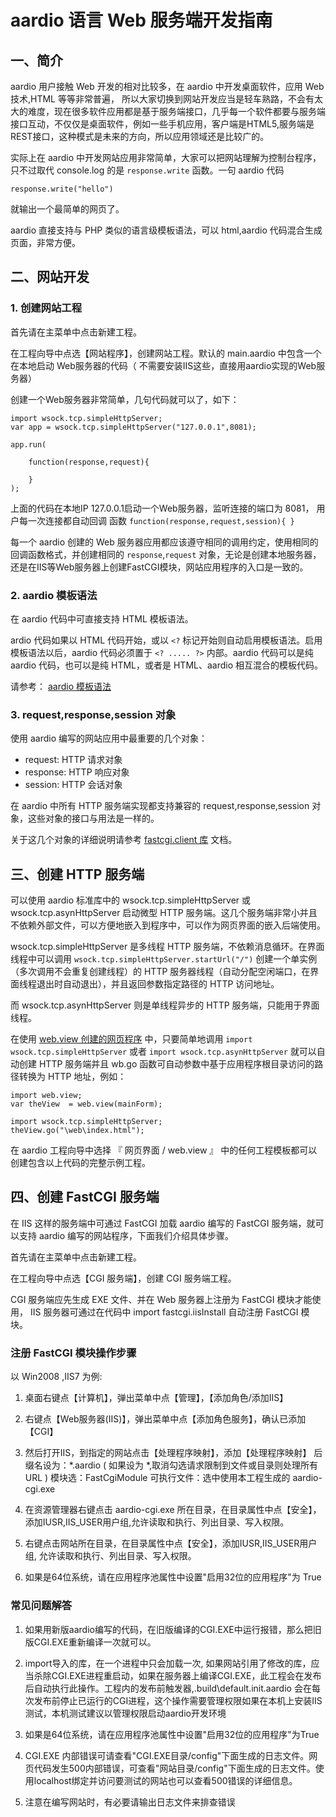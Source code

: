 ﻿# aardio 语言 Web 服务端开发指南

## 一、简介

aardio 用户接触 Web 开发的相对比较多，在 aardio 中开发桌面软件，应用 Web 技术,HTML 等等非常普遍，
所以大家切换到网站开发应当是轻车熟路，不会有太大的难度，现在很多软件应用都是基于服务端接口，几乎每一个软件都要与服务端接口互动，不仅仅是桌面软件，例如一些手机应用，客户端是HTML5,服务端是REST接口，这种模式是未来的方向，所以应用领域还是比较广的。

实际上在 aardio 中开发网站应用非常简单，大家可以把网站理解为控制台程序，
只不过取代 console.log 的是 `response.write` 函数。一句 aardio 代码

`response.write("hello")`

就输出一个最简单的网页了。

aardio 直接支持与 PHP 类似的语言级模板语法，可以 html,aardio 代码混合生成页面，非常方便。


## 二、网站开发

### 1. 创建网站工程

首先请在主菜单中点击新建工程。

在工程向导中点选【网站程序】，创建网站工程。默认的 main.aardio 中包含一个在本地启动 Web服务器的代码（ 不需要安装IIS这些，直接用aardio实现的Web服务器）

创建一个Web服务器非常简单，几句代码就可以了，如下：

```aardio
import wsock.tcp.simpleHttpServer; 
var app = wsock.tcp.simpleHttpServer("127.0.0.1",8081);
 
app.run(
     
    function(response,request){
     
    }
);
```

上面的代码在本地IP 127.0.0.1启动一个Web服务器，监听连接的端口为 8081，
用户每一次连接都自动回调 函数  `function(response,request,session){ }`

每一个 aardio 创建的 Web 服务器应用都应该遵守相同的调用约定，使用相同的回调函数格式，并创建相同的 `response`,`request` 对象，无论是创建本地服务器，还是在IIS等Web服务器上创建FastCGI模块，网站应用程序的入口是一致的。

### 2. aardio 模板语法

在 aardio 代码中可直接支持 HTML 模板语法。

ardio 代码如果以 HTML 代码开始，或以 `<?` 标记开始则自动启用模板语法。启用模板语法以后，aardio 代码必须置于 `<? ..... ?>` 内部。aardio 代码可以是纯 aardio 代码，也可以是纯 HTML，或者是 HTML、aardio 相互混合的模板代码。 

请参考： [aardio 模板语法](../../language-reference/templating/syntax.md)

### 3. request,response,session 对象 

使用 aardio 编写的网站应用中最重要的几个对象：

- request: HTTP 请求对象
- response:  HTTP 响应对象
- session:  HTTP 会话对象

在 aardio 中所有 HTTP 服务端实现都支持兼容的 request,response,session 对象，这些对象的接口与用法是一样的。

关于这几个对象的详细说明请参考 [fastcgi.client 库](../../library-reference/fastcgi/client/_.md) 文档。

## 三、创建 HTTP 服务端

可以使用 aardio 标准库中的 wsock.tcp.simpleHttpServer 或 wsock.tcp.asynHttpServer 启动微型 HTTP 服务端。这几个服务端非常小并且不依赖外部文件，可以方便地嵌入到程序中，可以作为网页界面的嵌入后端使用。

wsock.tcp.simpleHttpServer 是多线程 HTTP 服务端，不依赖消息循环。在界面线程中可以调用 `wsock.tcp.simpleHttpServer.startUrl("/")` 创建一个单实例（多次调用不会重复创建线程）的 HTTP 服务器线程（自动分配空闲端口，在界面线程退出时自动退出），并且返回参数指定路径的 HTTP 访问地址。 

而 wsock.tcp.asynHttpServer 则是单线程异步的 HTTP 服务端，只能用于界面线程。

在使用 [web.view 创建的网页程序](../../library-guide/std/web/view/_.md) 中，只要简单地调用 `import wsock.tcp.simpleHttpServer` 或者 `import wsock.tcp.asynHttpServer` 就可以自动创建 HTTP 服务端并且 wb.go 函数可自动参数中基于应用程序根目录访问的路径转换为 HTTP 地址，例如：

```aardio
import web.view;
var theView  = web.view(mainForm);  

import wsock.tcp.simpleHttpServer; 
theView.go("\web\index.html");
```

在 aardio 工程向导中选择 『 网页界面 / web.view 』 中的任何工程模板都可以创建包含以上代码的完整示例工程。

## 四、创建 FastCGI 服务端

在 IIS 这样的服务端中可通过 FastCGI 加载 aardio 编写的 FastCGI 服务端，就可以支持 aardio 编写的网站程序，下面我们介绍具体步骤。 

首先请在主菜单中点击新建工程。

在工程向导中点选【CGI 服务端】，创建 CGI 服务端工程。

CGI 服务端应先生成 EXE 文件、并在 Web 服务器上注册为 FastCGI 模块才能使用，
IIS 服务器可通过在代码中 import fastcgi.iisInstall 自动注册 FastCGI 模块。

### 注册  FastCGI 模块操作步骤

以 Win2008 ,IIS7 为例:

1. 桌面右键点【计算机】，弹出菜单中点【管理】，【添加角色/添加IIS】

2. 右键点【Web服务器(IIS)】，弹出菜单中点【添加角色服务】，确认已添加【CGI】

3. 然后打开IIS，到指定的网站点击【处理程序映射】，添加【处理程序映射】
   后缀名设为：*.aardio ( 如果设为 *,取消勾选请求限制到文件或目录则处理所有URL )
   模块选：FastCgiModule 可执行文件：选中使用本工程生成的 aardio-cgi.exe 
   
4. 在资源管理器右键点击 aardio-cgi.exe 所在目录，在目录属性中点【安全】，
添加IUSR,IIS_USER用户组,允许读取和执行、列出目录、写入权限。

5. 右键点击网站所在目录，在目录属性中点【安全】，添加IUSR,IIS_USER用户组,
允许读取和执行、列出目录、写入权限。

6. 如果是64位系统，请在应用程序池属性中设置"启用32位的应用程序"为 True

### 常见问题解答

1. 如果用新版aardio编写的代码，在旧版编译的CGI.EXE中运行报错，那么把旧版CGI.EXE重新编译一次就可以。

2. import导入的库，在一个进程中只会加载一次, 如果网站引用了修改的库，应当杀除CGI.EXE进程重启动，如果在服务器上编译CGI.EXE，此工程会在发布后自动执行此操作。工程内的发布前触发器,\.build\default.init.aardio 会在每次发布前停止已运行的CGI进程，这个操作需要管理权限如果在本机上安装IIS测试，本机测试建议以管理权限启动aardio开发环境

3. 如果是64位系统，请在应用程序池属性中设置"启用32位的应用程序"为True

4. CGI.EXE 内部错误可请查看"CGI.EXE目录/config"下面生成的日志文件。网页代码发生500内部错误，可查看"网站目录/config"下面生成的日志文件。使用localhost绑定并访问要测试的网站也可以查看500错误的详细信息。

5. 注意在编写网站时，有必要请输出日志文件来排查错误
 




